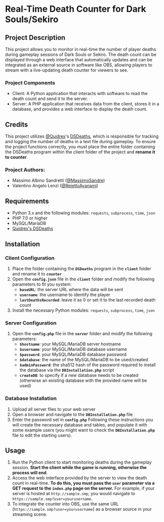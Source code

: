 # Real-Time Death Counter for Dark Souls/Sekiro

## Project Description
This project allows you to monitor in real-time the number of player deaths during gameplay sessions of Dark Souls or Sekiro. The death count can be displayed through a web interface that automatically updates and can be integrated as an external source in software like OBS, allowing players to stream with a live-updating death counter for viewers to see.

### Project Components
- Client: A Python application that interacts with software to read the death count and send it to the server.
- Server: A PHP application that receives data from the client, stores it in a database, and provides a web interface to display the death count. 

## Credits
This project utilizes [@Quidrex](https://github.com/Quidrex)'s [DSDeaths](https://github.com/Quidrex/DSDeaths), which is responsible for tracking and logging the number of deaths in a text file during gameplay. To ensure the project functions correctly, you must place the entire folder containing the DSDeaths program within the client folder of the project and **rename it to counter**.

### Project Authors:
- Massimo Albino Sandretti ([@MassimoSandre](https://github.com/MassimoSandre))
- Valentino Angelo Lenzi ([@ReiettoAyanami](https://github.com/ReiettoAyanami))

## Requirements
- Python 3.x and the following modules: `requests`, `subprocess`, `time`, `json`
- PHP 7.0 or higher
- MySQL/MariaDB
- [Quidrex's DSDeaths](https://github.com/Quidrex/DSDeaths)

## Installation
### Client Configuration
1. Place the folder containing the **`DSDeaths`** program in the **`client`** folder and rename it to **`counter`**
2. Open the **`config.json`** file in the **`client`** folder and modify the following parameters to fit you system:
    - **`baseURL`**: the server URL where the data will be sent
    - **`username`**: the username to identify the player
    - **`lastDeathsRecorded`**: leave it as 0 or set it to the last recorded death count
3. Install the necessary Python modules: `requests`, `subprocess`, `time`, `json`

### Server Configuration
1. Open the **`config.php`** file in the **`server`** folder and modify the following parameters:
    - **`$hostname`**: your MySQL/MariaDB server hostname
    - **`$username`**: your MySQL/MariaDB database username
    - **`$password`**: your MySQL/MariaDB database password
    - **`$database`**: the name of the MySQL/MariaDB to be used/created
    - **`$adminPassword`**: the sha512 hash of the password required to install the database via the **`DBInstallation.php`** script
    - **`createDB`**: to specify if a new database needs to be created (otherwise an existing database with the provided name will be used)

### Database Installation
1. Upload all server files to your web server
2. Open a browser and navigate to the **`DBInstallation.php`** file
3. Enter the password set in **`config.php`**
Following these instructions you will create the necessary database and tables, and populate it with some example users (you might want to check the **`DBInstallation.php`** file to edit the starting users).

## Usage
1. Run the Python client to start monitoring deaths during the gameplay session. **Start the client while the game is running, otherwise the process will end**.
2. Access the web interface provided by the server to view the death count in real-time. **To do this, you must pass the `user` parameter via a GET request to the `index.php` page on the server.** For example, if your server is hosted at `http://sample.smp`, you would navigate to `https://sample.smp?user=yourusername`.
3. To integrate the counter into OBS, use the same URL (`https://sample.smp?user=yourusername`) as a browser source in your streaming scene.